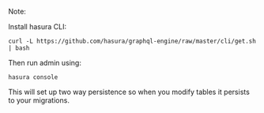 Note:

Install hasura CLI:

```
curl -L https://github.com/hasura/graphql-engine/raw/master/cli/get.sh | bash
```

Then run admin using:

```
hasura console
```

This will set up two way persistence so when you modify tables it persists to
your migrations.
